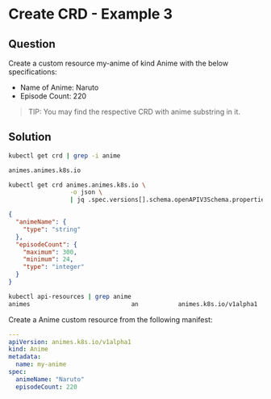 # Create CRD - Example 3

## Question

Create a custom resource my-anime of kind Anime with the below specifications:

- Name of Anime: Naruto
- Episode Count: 220

> TIP: You may find the respective CRD with anime substring in it.

## Solution

```bash
kubectl get crd | grep -i anime

animes.animes.k8s.io
```

```bash
kubectl get crd animes.animes.k8s.io \
                 -o json \
                 | jq .spec.versions[].schema.openAPIV3Schema.properties.spec.properties
```

```json
{
  "animeName": {
    "type": "string"
  },
  "episodeCount": {
    "maximum": 300,
    "minimum": 24,
    "type": "integer"
  }
}
```

```bash
kubectl api-resources | grep anime
animes                            an           animes.k8s.io/v1alpha1                 true         Anime
```

Create a Anime custom resource from the following manifest:

```yaml
---
apiVersion: animes.k8s.io/v1alpha1
kind: Anime
metadata:
  name: my-anime
spec:
  animeName: "Naruto"
  episodeCount: 220
```
